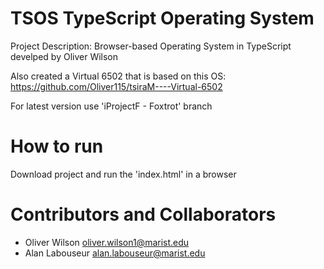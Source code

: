 # TSOS TypeScript Operating System

Project Description: 
Browser-based Operating System in TypeScript develped by Oliver Wilson

Also created a Virtual 6502 that is based on this OS: https://github.com/Oliver115/tsiraM----Virtual-6502

For latest version use 'iProjectF - Foxtrot' branch

# How to run

Download project and run the 'index.html' in a browser

# Contributors and Collaborators

- Oliver Wilson <oliver.wilson1@marist.edu>
- Alan Labouseur <alan.labouseur@marist.edu>
